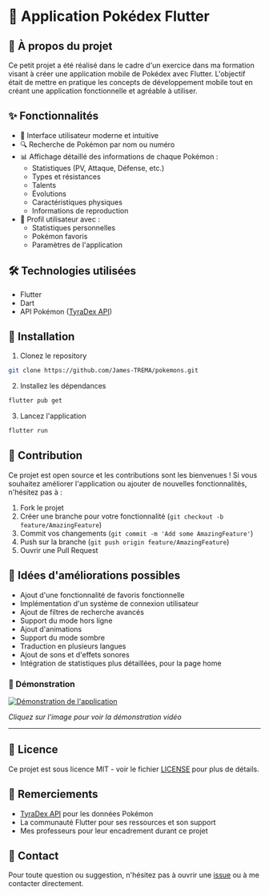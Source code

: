 # 📱 Application Pokédex Flutter

## 📖 À propos du projet

Ce petit projet a été réalisé dans le cadre d'un exercice dans ma formation visant à créer une application mobile de Pokédex avec Flutter. L'objectif était de mettre en pratique les concepts de développement mobile tout en créant une application fonctionnelle et agréable à utiliser.

## ✨ Fonctionnalités

- 📱 Interface utilisateur moderne et intuitive
- 🔍 Recherche de Pokémon par nom ou numéro
- 📊 Affichage détaillé des informations de chaque Pokémon :
  - Statistiques (PV, Attaque, Défense, etc.)
  - Types et résistances
  - Talents
  - Évolutions
  - Caractéristiques physiques
  - Informations de reproduction
- 👤 Profil utilisateur avec :
  - Statistiques personnelles
  - Pokémon favoris
  - Paramètres de l'application

## 🛠️ Technologies utilisées

- Flutter
- Dart
- API Pokémon ([TyraDex API](https://tyradex.vercel.app))

## 🚀 Installation

1. Clonez le repository
```bash
git clone https://github.com/James-TREMA/pokemons.git
```

2. Installez les dépendances
```bash
flutter pub get
```

3. Lancez l'application
```bash
flutter run
```

## 🤝 Contribution

Ce projet est open source et les contributions sont les bienvenues ! Si vous souhaitez améliorer l'application ou ajouter de nouvelles fonctionnalités, n'hésitez pas à :

1. Fork le projet
2. Créer une branche pour votre fonctionnalité (`git checkout -b feature/AmazingFeature`)
3. Commit vos changements (`git commit -m 'Add some AmazingFeature'`)
4. Push sur la branche (`git push origin feature/AmazingFeature`)
5. Ouvrir une Pull Request

## 📝 Idées d'améliorations possibles

- Ajout d'une fonctionnalité de favoris fonctionnelle
- Implémentation d'un système de connexion utilisateur
- Ajout de filtres de recherche avancés
- Support du mode hors ligne
- Ajout d'animations
- Support du mode sombre
- Traduction en plusieurs langues
- Ajout de sons et d'effets sonores
- Intégration de statistiques plus détaillées, pour la page home

### 🎥 Démonstration

[![Démonstration de l'application](https://i.imageupload.app/623195306e86a36dd418.png)](https://streamable.com/gu7kik)

*Cliquez sur l'image pour voir la démonstration vidéo*

---

## 📄 Licence

Ce projet est sous licence MIT - voir le fichier [LICENSE](LICENSE) pour plus de détails.

## 🙏 Remerciements

- [TyraDex API](https://tyradex.vercel.app) pour les données Pokémon
- La communauté Flutter pour ses ressources et son support
- Mes professeurs pour leur encadrement durant ce projet

## 📧 Contact

Pour toute question ou suggestion, n'hésitez pas à ouvrir une [issue](https://github.com/James-TREMA/pokemons/issues) ou à me contacter directement.